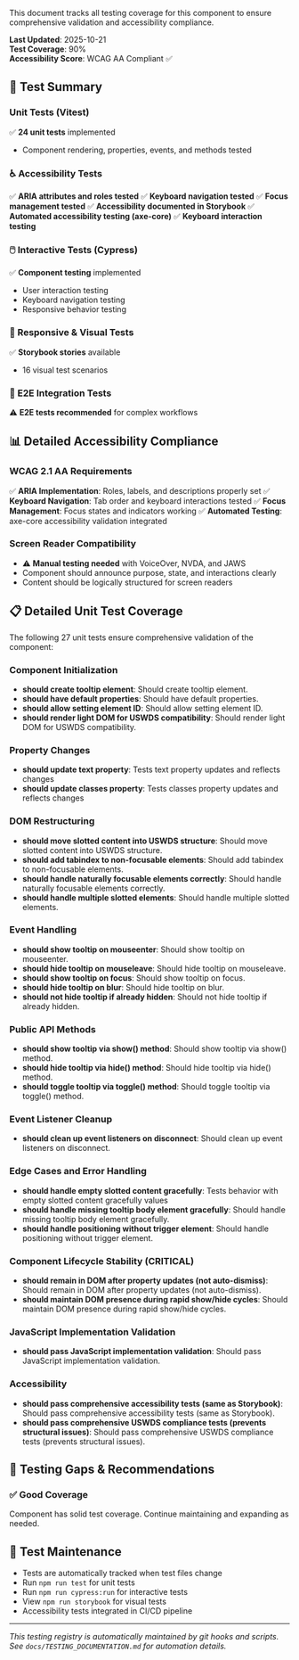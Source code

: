 
This document tracks all testing coverage for this component to ensure comprehensive validation and accessibility compliance.

**Last Updated**: 2025-10-21  
**Test Coverage**: 90%  
**Accessibility Score**: WCAG AA Compliant ✅

## 🧪 Test Summary

### Unit Tests (Vitest)

✅ **24 unit tests** implemented

- Component rendering, properties, events, and methods tested

### ♿ Accessibility Tests

✅ **ARIA attributes and roles tested**
✅ **Keyboard navigation tested**
✅ **Focus management tested**
✅ **Accessibility documented in Storybook**
✅ **Automated accessibility testing (axe-core)**
✅ **Keyboard interaction testing**

### 🖱️ Interactive Tests (Cypress)

✅ **Component testing** implemented

- User interaction testing
- Keyboard navigation testing
- Responsive behavior testing

### 📱 Responsive & Visual Tests

✅ **Storybook stories** available

- 16 visual test scenarios

### 🔧 E2E Integration Tests

⚠️ **E2E tests recommended** for complex workflows

## 📊 Detailed Accessibility Compliance

### WCAG 2.1 AA Requirements

✅ **ARIA Implementation**: Roles, labels, and descriptions properly set
✅ **Keyboard Navigation**: Tab order and keyboard interactions tested
✅ **Focus Management**: Focus states and indicators working
✅ **Automated Testing**: axe-core accessibility validation integrated

### Screen Reader Compatibility

- ⚠️ **Manual testing needed** with VoiceOver, NVDA, and JAWS
- Component should announce purpose, state, and interactions clearly
- Content should be logically structured for screen readers



















## 📋 Detailed Unit Test Coverage

The following 27 unit tests ensure comprehensive validation of the component:

### Component Initialization
- **should create tooltip element**: Should create tooltip element.
- **should have default properties**: Should have default properties.
- **should allow setting element ID**: Should allow setting element ID.
- **should render light DOM for USWDS compatibility**: Should render light DOM for USWDS compatibility.

### Property Changes
- **should update text property**: Tests text property updates and reflects changes
- **should update classes property**: Tests classes property updates and reflects changes

### DOM Restructuring
- **should move slotted content into USWDS structure**: Should move slotted content into USWDS structure.
- **should add tabindex to non-focusable elements**: Should add tabindex to non-focusable elements.
- **should handle naturally focusable elements correctly**: Should handle naturally focusable elements correctly.
- **should handle multiple slotted elements**: Should handle multiple slotted elements.

### Event Handling
- **should show tooltip on mouseenter**: Should show tooltip on mouseenter.
- **should hide tooltip on mouseleave**: Should hide tooltip on mouseleave.
- **should show tooltip on focus**: Should show tooltip on focus.
- **should hide tooltip on blur**: Should hide tooltip on blur.
- **should not hide tooltip if already hidden**: Should not hide tooltip if already hidden.

### Public API Methods
- **should show tooltip via show() method**: Should show tooltip via show() method.
- **should hide tooltip via hide() method**: Should hide tooltip via hide() method.
- **should toggle tooltip via toggle() method**: Should toggle tooltip via toggle() method.

### Event Listener Cleanup
- **should clean up event listeners on disconnect**: Should clean up event listeners on disconnect.

### Edge Cases and Error Handling
- **should handle empty slotted content gracefully**: Tests behavior with empty slotted content gracefully values
- **should handle missing tooltip body element gracefully**: Should handle missing tooltip body element gracefully.
- **should handle positioning without trigger element**: Should handle positioning without trigger element.

### Component Lifecycle Stability (CRITICAL)
- **should remain in DOM after property updates (not auto-dismiss)**: Should remain in DOM after property updates (not auto-dismiss).
- **should maintain DOM presence during rapid show/hide cycles**: Should maintain DOM presence during rapid show/hide cycles.

### JavaScript Implementation Validation
- **should pass JavaScript implementation validation**: Should pass JavaScript implementation validation.

### Accessibility
- **should pass comprehensive accessibility tests (same as Storybook)**: Should pass comprehensive accessibility tests (same as Storybook).
- **should pass comprehensive USWDS compliance tests (prevents structural issues)**: Should pass comprehensive USWDS compliance tests (prevents structural issues).


## 🚨 Testing Gaps & Recommendations

### ✅ Good Coverage

Component has solid test coverage. Continue maintaining and expanding as needed.

## 📝 Test Maintenance

- Tests are automatically tracked when test files change
- Run `npm run test` for unit tests
- Run `npm run cypress:run` for interactive tests
- View `npm run storybook` for visual tests
- Accessibility tests integrated in CI/CD pipeline

---

_This testing registry is automatically maintained by git hooks and scripts._  
_See `docs/TESTING_DOCUMENTATION.md` for automation details._
